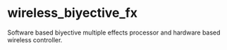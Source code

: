 # wireless_biyective_fx
Software based biyective multiple effects processor and hardware based wireless controller. 

